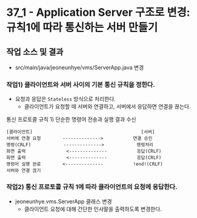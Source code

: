 # 37_1 - Application Server 구조로 변경: 규칙1에 따라 통신하는 서버 만들기

## 작업 소스 및 결과

- src/main/java/jeoneunhye/vms/ServerApp.java 변경

### 작업1) 클라이언트와 서버 사이의 기본 통신 규칙을 정한다.

- 요청과 응답은 `Stateless` 방식으로 처리한다.
    - 클라이언트가 요청할 때 서버와 연결하고, 서버에서 응답하면 연결을 끊는다.

통신 프로토콜 규칙 1) 단순한 명령어 전송과 실행 결과 수신

```
[클라이언트]                                        [서버]
서버에 연결 요청        -------------->           연결 승인
명령(CRLF)            -------------->            명령처리
화면 출력               <--------------           응답(CRLF)
화면 출력               <--------------           응답(CRLF)
명령어 실행 완료        <--------------           !end!(CRLF)
서버와 연결 끊기
```

### 작업2) 통신 프로토콜 규칙 1에 따라 클라이언트의 요청에 응답한다.

- jeoneunhye.vms.ServerApp 클래스 변경
    - 클라이언트 요청에 대해 간단한 인사말을 출력하도록 변경한다.